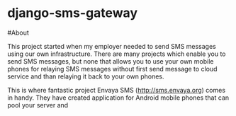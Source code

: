 django-sms-gateway
==================

#About

This project started when my employer needed to send SMS messages using our own infrastructure. There are many projects which enable you to send SMS messages, but none that allows you to use your own mobile phones for relaying SMS messages without first send message to cloud service and than relaying it back to your own phones.

This is where fantastic project Envaya SMS (http://sms.envaya.org) comes in handy. They have created application for Android mobile phones that can pool your server and 